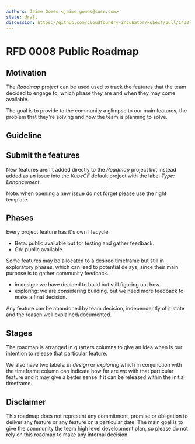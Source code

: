 ```yaml
---
authors: Jaime Gomes <jaime.gomes@suse.com>
state: draft
discussion: https://github.com/cloudfoundry-incubator/kubecf/pull/1433
---
```


# RFD 0008 Public Roadmap

## Motivation

The *Roadmap* project can be used used to track the features that the team decided to engage to,
which phase they are and when they may come available.

The goal is to provide to the community a glimpse to our main features, the problem that they're
solving and how the team is planning to solve.

## Guideline

## Submit the features

New features aren't added directly to the *Roadmap* project but instead added as an issue into the
*KubeCF* default project with the label *Type: Enhancement*.

Note: when opening a new issue do not forget please use the right template.

## Phases

Every project feature has it's own lifecycle.

* Beta: public available but for testing and gather feedback.
* GA: public available.

Some features may be allocated to a desired timeframe but still in exploratory phases, which can
lead to potential delays, since their main purpose is to gather community feedback.

* in design: we have decided to build but still figuring out how.
* exploring: we are considering building, but we need more feedback to make a final decision.

Any feature can be abandoned by team decision, independently of it state and the reason well
explained/documented.

## Stages

The roadmap is arranged in quarters columns to give an idea when is our intention to release that
particular feature.

We also have two labels: *in design* or *exploring* which in conjunction with the timeframe column
can indicate how far are we with that particular feature and it may give a better sense if it can be
released within the initial timeframe.

## Disclaimer

This roadmap does not represent any commitment, promise or obligation to deliver any feature or any
feature on a particular date. The main goal is to give the community the team high level development
plan, so please do not rely on this roadmap to make any internal decision.
